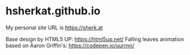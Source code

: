 # hsherkat.github.io
My personal site
URL is https://sherk.at

Base design by HTML5 UP: https://html5up.net/
Falling leaves animation based on Aaron Griffin's: https://codepen.io/uurrnn/
